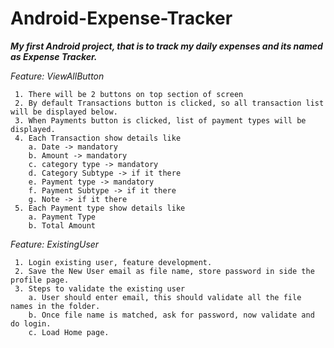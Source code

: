 # Android-Expense-Tracker
**_My first Android project, that is to track my daily expenses and its named as Expense Tracker._**

_Feature: ViewAllButton_
```
 1. There will be 2 buttons on top section of screen
 2. By default Transactions button is clicked, so all transaction list will be displayed below.
 3. When Payments button is clicked, list of payment types will be displayed.
 4. Each Transaction show details like 
    a. Date -> mandatory
    b. Amount -> mandatory
    c. category type -> mandatory
    d. Category Subtype -> if it there
    e. Payment type -> mandatory
    f. Payment Subtype -> if it there
    g. Note -> if it there
 5. Each Payment type show details like
    a. Payment Type
    b. Total Amount 
```

_Feature: ExistingUser_
```
 1. Login existing user, feature development.
 2. Save the New User email as file name, store password in side the profile page.
 3. Steps to validate the existing user
    a. User should enter email, this should validate all the file names in the folder.
    b. Once file name is matched, ask for password, now validate and do login.   
    c. Load Home page.
```
